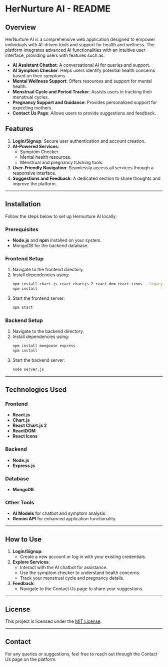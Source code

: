 # HerNurture AI - README

## Overview

HerNurture AI is a comprehensive web application designed to empower individuals with AI-driven tools and support for health and wellness. The platform integrates advanced AI functionalities with an intuitive user interface, providing users with features such as:

- **AI Assistant Chatbot**: A conversational AI for queries and support.
- **AI Symptom Checker**: Helps users identify potential health concerns based on their symptoms.
- **Mental Wellness Support**: Offers resources and support for mental health.
- **Menstrual Cycle and Period Tracker**: Assists users in tracking their menstrual cycles.
- **Pregnancy Support and Guidance**: Provides personalized support for expecting mothers.
- **Contact Us Page**: Allows users to provide suggestions and feedback.

## Features

1. **Login/Signup**: Secure user authentication and account creation.
2. **AI-Powered Services**:
   - Symptom Checker.
   - Mental health resources.
   - Menstrual and pregnancy tracking tools.
3. **User-Friendly Navigation**: Seamlessly access all services through a responsive interface.
4. **Suggestions and Feedback**: A dedicated section to share thoughts and improve the platform.

---

## Installation

Follow the steps below to set up Hernurture AI locally:

### Prerequisites

- **Node.js** and **npm** installed on your system.
- MongoDB for the backend database.

### Frontend Setup

1. Navigate to the frontend directory.
2. Install dependencies using:
   ```bash
   npm install chart.js react-chartjs-2 react-dom react-icons --legacy-peer-deps
   npm install
   ```
3. Start the frontend server:
   ```bash
   npm start
   ```

### Backend Setup

1. Navigate to the backend directory.
2. Install dependencies using:
   ```bash
   npm install mongoose express
   npm install
   ```
3. Start the backend server:
   ```bash
   node server.js
   ```

---

## Technologies Used

### Frontend

- **React.js**
- **Chart.js**
- **React Chart.js 2**
- **ReactDOM**
- **React Icons**

### Backend

- **Node.js**
- **Express.js**

### Database

- **MongoDB**

### Other Tools

- **AI Models** for chatbot and symptom analysis.
- **Gemini API** for enhanced application functionality.

---

## How to Use

1. **Login/Signup**:
   - Create a new account or log in with your existing credentials.
2. **Explore Services**:
   - Interact with the AI chatbot for assistance.
   - Use the symptom checker to understand health concerns.
   - Track your menstrual cycle and pregnancy details.
3. **Feedback**:
   - Navigate to the Contact Us page to share your suggestions.

---


## License

This project is licensed under the [MIT License](LICENSE).

---

## Contact

For any queries or suggestions, feel free to reach out through the Contact Us page on the platform.


